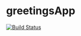 # greetingsApp

[![Build Status](https://travis-ci.com/salizwa27/greetingsApp.svg?branch=master)](https://travis-ci.com/salizwa27/greetingsApp)

